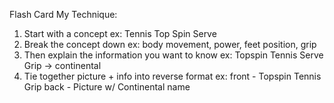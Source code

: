 Flash Card My Technique:
1. Start with a concept
ex: Tennis Top Spin Serve
2. Break the concept down
ex: body movement, power, feet position, grip
3. Then explain the information you want to know
ex: Topspin Tennis Serve Grip -> continental
4. Tie together picture + info into reverse format
ex: front - Topspin Tennis Grip
    back - Picture w/ Continental name
